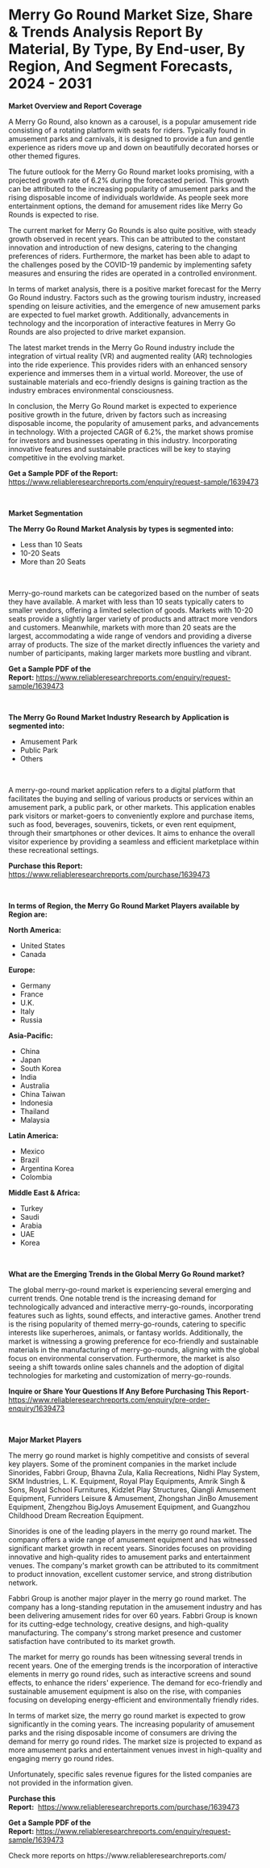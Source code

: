 <p><h1>Merry Go Round Market Size, Share & Trends Analysis Report By Material, By Type, By End-user, By Region, And Segment Forecasts, 2024 - 2031</h1></p><p><strong>Market Overview and Report Coverage</strong></p>
<p><p>A Merry Go Round, also known as a carousel, is a popular amusement ride consisting of a rotating platform with seats for riders. Typically found in amusement parks and carnivals, it is designed to provide a fun and gentle experience as riders move up and down on beautifully decorated horses or other themed figures.</p><p>The future outlook for the Merry Go Round market looks promising, with a projected growth rate of 6.2% during the forecasted period. This growth can be attributed to the increasing popularity of amusement parks and the rising disposable income of individuals worldwide. As people seek more entertainment options, the demand for amusement rides like Merry Go Rounds is expected to rise.</p><p>The current market for Merry Go Rounds is also quite positive, with steady growth observed in recent years. This can be attributed to the constant innovation and introduction of new designs, catering to the changing preferences of riders. Furthermore, the market has been able to adapt to the challenges posed by the COVID-19 pandemic by implementing safety measures and ensuring the rides are operated in a controlled environment.</p><p>In terms of market analysis, there is a positive market forecast for the Merry Go Round industry. Factors such as the growing tourism industry, increased spending on leisure activities, and the emergence of new amusement parks are expected to fuel market growth. Additionally, advancements in technology and the incorporation of interactive features in Merry Go Rounds are also projected to drive market expansion.</p><p>The latest market trends in the Merry Go Round industry include the integration of virtual reality (VR) and augmented reality (AR) technologies into the ride experience. This provides riders with an enhanced sensory experience and immerses them in a virtual world. Moreover, the use of sustainable materials and eco-friendly designs is gaining traction as the industry embraces environmental consciousness.</p><p>In conclusion, the Merry Go Round market is expected to experience positive growth in the future, driven by factors such as increasing disposable income, the popularity of amusement parks, and advancements in technology. With a projected CAGR of 6.2%, the market shows promise for investors and businesses operating in this industry. Incorporating innovative features and sustainable practices will be key to staying competitive in the evolving market.</p></p>
<p><strong>Get a Sample PDF of the Report:</strong> <a href="https://www.reliableresearchreports.com/enquiry/request-sample/1639473">https://www.reliableresearchreports.com/enquiry/request-sample/1639473</a></p>
<p>&nbsp;</p>
<p><strong>Market Segmentation</strong></p>
<p><strong>The Merry Go Round Market Analysis by types is segmented into:</strong></p>
<p><ul><li>Less than 10 Seats</li><li>10-20 Seats</li><li>More than 20 Seats</li></ul></p>
<p>&nbsp;</p>
<p><p>Merry-go-round markets can be categorized based on the number of seats they have available. A market with less than 10 seats typically caters to smaller vendors, offering a limited selection of goods. Markets with 10-20 seats provide a slightly larger variety of products and attract more vendors and customers. Meanwhile, markets with more than 20 seats are the largest, accommodating a wide range of vendors and providing a diverse array of products. The size of the market directly influences the variety and number of participants, making larger markets more bustling and vibrant.</p></p>
<p><strong>Get a Sample PDF of the Report:</strong>&nbsp;<a href="https://www.reliableresearchreports.com/enquiry/request-sample/1639473">https://www.reliableresearchreports.com/enquiry/request-sample/1639473</a></p>
<p>&nbsp;</p>
<p><strong>The Merry Go Round Market Industry Research by Application is segmented into:</strong></p>
<p><ul><li>Amusement Park</li><li>Public Park</li><li>Others</li></ul></p>
<p>&nbsp;</p>
<p><p>A merry-go-round market application refers to a digital platform that facilitates the buying and selling of various products or services within an amusement park, a public park, or other markets. This application enables park visitors or market-goers to conveniently explore and purchase items, such as food, beverages, souvenirs, tickets, or even rent equipment, through their smartphones or other devices. It aims to enhance the overall visitor experience by providing a seamless and efficient marketplace within these recreational settings.</p></p>
<p><strong>Purchase this Report:</strong>&nbsp; <a href="https://www.reliableresearchreports.com/purchase/1639473">https://www.reliableresearchreports.com/purchase/1639473</a></p>
<p>&nbsp;</p>
<p><strong>In terms of Region, the Merry Go Round Market Players available by Region are:</strong></p>
<p>
    <p> <strong> North America: </strong>
        <ul>
            <li>United States</li>
            <li>Canada</li>
        </ul>
        </p> 
    <p> <strong> Europe: </strong>
        <ul>
            <li>Germany</li>
            <li>France</li>
            <li>U.K.</li>
            <li>Italy</li>
            <li>Russia</li>
        </ul>
        </p> 
    <p> <strong> Asia-Pacific: </strong>
        <ul>
            <li>China</li>
            <li>Japan</li>
            <li>South Korea</li>
            <li>India</li>
            <li>Australia</li>
            <li>China Taiwan</li>
            <li>Indonesia</li>
            <li>Thailand</li>
            <li>Malaysia</li>
        </ul>
        </p> 
    <p> <strong> Latin America: </strong>
        <ul>
            <li>Mexico</li>
            <li>Brazil</li>
            <li>Argentina Korea</li>
            <li>Colombia</li>
        </ul>
        </p> 
    <p> <strong> Middle East & Africa: </strong>
        <ul>
            <li>Turkey</li>
            <li>Saudi</li>
            <li>Arabia</li>
            <li>UAE</li>
            <li>Korea</li>
        </ul>
    </p>
    </p>
<p>&nbsp;</p>
<p><strong>What are the Emerging Trends in the Global Merry Go Round market?</strong></p>
<p><p>The global merry-go-round market is experiencing several emerging and current trends. One notable trend is the increasing demand for technologically advanced and interactive merry-go-rounds, incorporating features such as lights, sound effects, and interactive games. Another trend is the rising popularity of themed merry-go-rounds, catering to specific interests like superheroes, animals, or fantasy worlds. Additionally, the market is witnessing a growing preference for eco-friendly and sustainable materials in the manufacturing of merry-go-rounds, aligning with the global focus on environmental conservation. Furthermore, the market is also seeing a shift towards online sales channels and the adoption of digital technologies for marketing and customization of merry-go-rounds.</p></p>
<p><strong>Inquire or Share Your Questions If Any Before Purchasing This Report</strong>- <a href="https://www.reliableresearchreports.com/enquiry/pre-order-enquiry/1639473">https://www.reliableresearchreports.com/enquiry/pre-order-enquiry/1639473</a></p>
<p>&nbsp;</p>
<p><strong>Major Market Players</strong></p>
<p><p>The merry go round market is highly competitive and consists of several key players. Some of the prominent companies in the market include Sinorides, Fabbri Group, Bhavna Zula, Kalia Recreations, Nidhi Play System, SKM Industries, L. K. Equipment, Royal Play Equipments, Amrik Singh & Sons, Royal School Furnitures, Kidzlet Play Structures, Qiangli Amusement Equipment, Funriders Leisure & Amusement, Zhongshan JinBo Amusement Equipment, Zhengzhou BigJoys Amusement Equipment, and Guangzhou Childhood Dream Recreation Equipment.</p><p>Sinorides is one of the leading players in the merry go round market. The company offers a wide range of amusement equipment and has witnessed significant market growth in recent years. Sinorides focuses on providing innovative and high-quality rides to amusement parks and entertainment venues. The company's market growth can be attributed to its commitment to product innovation, excellent customer service, and strong distribution network.</p><p>Fabbri Group is another major player in the merry go round market. The company has a long-standing reputation in the amusement industry and has been delivering amusement rides for over 60 years. Fabbri Group is known for its cutting-edge technology, creative designs, and high-quality manufacturing. The company's strong market presence and customer satisfaction have contributed to its market growth.</p><p>The market for merry go rounds has been witnessing several trends in recent years. One of the emerging trends is the incorporation of interactive elements in merry go round rides, such as interactive screens and sound effects, to enhance the riders' experience. The demand for eco-friendly and sustainable amusement equipment is also on the rise, with companies focusing on developing energy-efficient and environmentally friendly rides.</p><p>In terms of market size, the merry go round market is expected to grow significantly in the coming years. The increasing popularity of amusement parks and the rising disposable income of consumers are driving the demand for merry go round rides. The market size is projected to expand as more amusement parks and entertainment venues invest in high-quality and engaging merry go round rides.</p><p>Unfortunately, specific sales revenue figures for the listed companies are not provided in the information given.</p></p>
<p><strong>Purchase this Report:</strong>&nbsp;&nbsp;<a href="https://www.reliableresearchreports.com/purchase/1639473">https://www.reliableresearchreports.com/purchase/1639473</a></p>
<p></p>
<p><strong>Get a Sample PDF of the Report:</strong>&nbsp;<a href="https://www.reliableresearchreports.com/enquiry/request-sample/1639473">https://www.reliableresearchreports.com/enquiry/request-sample/1639473</a></p>
<p>Check more reports on https://www.reliableresearchreports.com/</p>